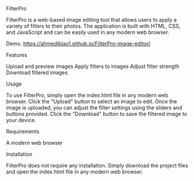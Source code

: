 FilterPro

FilterPro is a web-based image editing tool that allows users to apply a variety of filters to their photos. The application is built with HTML, CSS, and JavaScript and can be easily used in any modern web browser.

Demo.
https://ahmediblao1.github.io/FilterPro-image-editor/

Features

Upload and preview images
Apply filters to images
Adjust filter strength
Download filtered images

Usage

To use FilterPro, simply open the index.html file in any modern web browser.
Click the "Upload" button to select an image to edit. Once the image is uploaded,
you can adjust the filter settings using the sliders and buttons provided. Click the "Download" button to save the filtered image to your device.

Requirements

A modern web browser

Installation

FilterPro does not require any installation. Simply download the project files and open the index.html file in any modern web browser.





